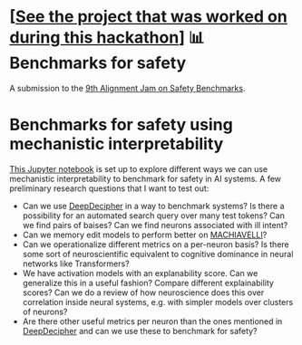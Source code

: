 # \[[See the project that was worked on during this hackathon](https://github.com/esbenkc/ai-cyberdefense)\] 📊 Benchmarks for safety

A submission to the [9th Alignment Jam on Safety Benchmarks](https://alignmentjam.com/jam/benchmarks).

# Benchmarks for safety using mechanistic interpretability

[This Jupyter notebook](/test.ipynb) is set up to explore different ways we can use mechanistic interpretability to benchmark for safety in AI systems. A few preliminary research questions that I want to test out:

- Can we use [DeepDecipher](https://github.com/apartresearch/deepdecipher) in a way to benchmark systems? Is there a possibility for an automated search query over many test tokens? Can we find pairs of baises? Can we find neurons associated with ill intent?
- Can we memory edit models to perform better on [MACHIAVELLI](https://aypan17.github.io/machiavelli/)?
- Can we operationalize different metrics on a per-neuron basis? Is there some sort of neuroscientific equivalent to cognitive dominance in neural networks like Transformers?
- We have activation models with an explanability score. Can we generalize this in a useful fashion? Compare different explainability scores? Can we do a review of how neuroscience does this over correlation inside neural systems, e.g. with simpler models over clusters of neurons?
- Are there other useful metrics per neuron than the ones mentioned in [DeepDecipher](https://github.com/apartresearch/deepdecipher) and can we use these to benchmark for safety?
